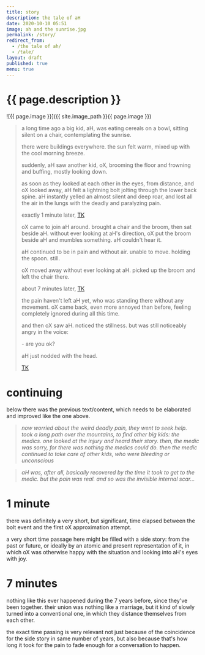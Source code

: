 ```yaml
---
title: story
description: the tale of aH
date: 2020-10-10 05:51
image: ah and the sunrise.jpg
permalink: /story/
redirect_from:
  - /the tale of ah/
  - /tale/
layout: draft
published: true
menu: true
---
```


# {{ page.description }}

![{{ page.image }}]({{ site.image_path }}{{ page.image }})

> a long time ago a big kid, aH, was eating cereals on a bowl, sitting silent on a chair, contemplating the sunrise.
> 
> there were buildings everywhere. the sun felt warm, mixed up with the cool morning breeze.
> 
> suddenly, aH saw another kid, oX, brooming the floor and frowning and buffing, mostly looking down.
> 
> as soon as they looked at each other in the eyes, from distance, and oX looked away, aH felt a lightning bolt jolting through the lower back spine. aH instantly yelled an almost silent and deep roar, and lost all the air in the lungs with the deadly and paralyzing pain.
> 
> exactly 1 minute later, [TK](#1-minute)
> 
> oX came to join aH around. brought a chair and the broom, then sat beside aH. without ever looking at aH's direction, oX put the broom beside aH and mumbles something. aH couldn't hear it.
> 
> aH continued to be in pain and without air. unable to move. holding the spoon. still.
> 
> oX moved away without ever looking at aH. picked up the broom and left the chair there.
> 
> about 7 minutes later, [TK](#7-minutes)
> 
> the pain haven't left aH yet, who was standing there without any movement. oX came back, even more annoyed than before, feeling completely ignored during all this time.
> 
> and then oX saw aH. noticed the stillness. but was still noticeably angry in the voice:
> 
> \- are you ok?
> 
> aH just nodded with the head.
> 
> [TK](#continuing)

# continuing

below there was the previous text/content, which needs to be elaborated and improved like the one above.

> *now worried about the weird deadly pain, they went to seek help. took a long path over the mountains, to find other big kids: the medics. one looked at the injury and heard their story. then, the medic was sorry, for there was nothing the medics could do. then the medic continued to take care of other kids, who were bleeding or unconscious*

> *aH was, after all, basically recovered by the time it took to get to the medic. but the pain was real. and so was the invisible internal scar...*

# 1 minute

there was definitely a very short, but significant, time elapsed between the bolt event and the first oX approximation attempt.

a very short time passage here might be filled with a side story: from the past or future, or ideally by an atomic and present representation of it, in which oX was otherwise happy with the situation and looking into aH's eyes with joy.

# 7 minutes

nothing like this ever happened during the 7 years before, since they've been together. their union was nothing like a marriage, but it kind of slowly turned into a conventional one, in which they distance themselves from each other.

the exact time passing is very relevant not just because of the coincidence for the side story in same number of years, but also because that's how long it took for the pain to fade enough for a conversation to happen.
